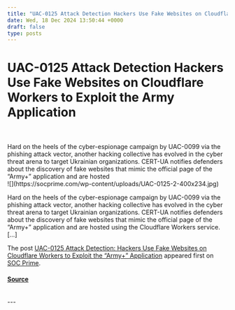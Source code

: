 ```yaml
---
title: "UAC-0125 Attack Detection Hackers Use Fake Websites on Cloudflare Workers to Exploit the Army Application"
date: Wed, 18 Dec 2024 13:50:44 +0000
draft: false
type: posts
---
```

# UAC-0125 Attack Detection Hackers Use Fake Websites on Cloudflare Workers to Exploit the Army Application

<br/>

<br/>
 Hard on the heels of the cyber-espionage campaign by UAC-0099 via the phishing attack vector, another hacking collective has evolved in the cyber threat arena to target Ukrainian organizations. CERT-UA notifies defenders about the discovery of fake websites that mimic the official page of the &#8220;Army+&#8221; application and are hosted
<br/>
![](https://socprime.com/wp-content/uploads/UAC-0125-2-400x234.jpg)

Hard on the heels of the cyber-espionage campaign by UAC-0099 via the phishing attack vector, another hacking collective has evolved in the cyber threat arena to target Ukrainian organizations. CERT-UA notifies defenders about the discovery of fake websites that mimic the official page of the “Army+” application and are hosted using the Cloudflare Workers service. \[…\]

The post [UAC-0125 Attack Detection: Hackers Use Fake Websites on Cloudflare Workers to Exploit the “Army+” Application](https://socprime.com/blog/uac-0125-attacks-against-ukraine-detection/) appeared first on [SOC Prime](https://socprime.com).

#### [Source](https://socprime.com/blog/uac-0125-attacks-against-ukraine-detection/)

<br/>
---
